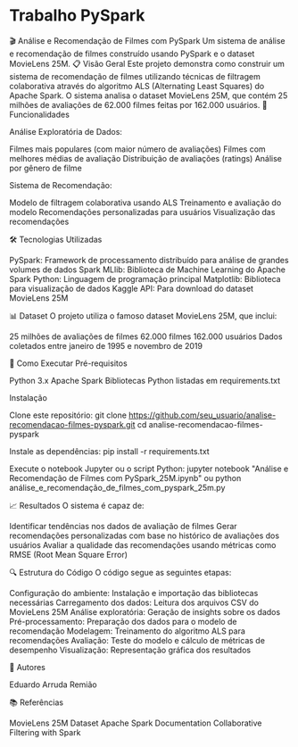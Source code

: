 # Trabalho PySpark
🎬 Análise e Recomendação de Filmes com PySpark
Um sistema de análise e recomendação de filmes construído usando PySpark e o dataset MovieLens 25M.
📋 Visão Geral
Este projeto demonstra como construir um sistema de recomendação de filmes utilizando técnicas de filtragem colaborativa através do algoritmo ALS (Alternating Least Squares) do Apache Spark. O sistema analisa o dataset MovieLens 25M, que contém 25 milhões de avaliações de 62.000 filmes feitas por 162.000 usuários.
🌟 Funcionalidades

Análise Exploratória de Dados:

Filmes mais populares (com maior número de avaliações)
Filmes com melhores médias de avaliação
Distribuição de avaliações (ratings)
Análise por gênero de filme


Sistema de Recomendação:

Modelo de filtragem colaborativa usando ALS
Treinamento e avaliação do modelo
Recomendações personalizadas para usuários
Visualização das recomendações



🛠 Tecnologias Utilizadas

PySpark: Framework de processamento distribuído para análise de grandes volumes de dados
Spark MLlib: Biblioteca de Machine Learning do Apache Spark
Python: Linguagem de programação principal
Matplotlib: Biblioteca para visualização de dados
Kaggle API: Para download do dataset MovieLens 25M

📊 Dataset
O projeto utiliza o famoso dataset MovieLens 25M, que inclui:

25 milhões de avaliações de filmes
62.000 filmes
162.000 usuários
Dados coletados entre janeiro de 1995 e novembro de 2019

🚀 Como Executar
Pré-requisitos

Python 3.x
Apache Spark
Bibliotecas Python listadas em requirements.txt

Instalação

Clone este repositório:
git clone https://github.com/seu_usuario/analise-recomendacao-filmes-pyspark.git
cd analise-recomendacao-filmes-pyspark

Instale as dependências:
pip install -r requirements.txt

Execute o notebook Jupyter ou o script Python:
jupyter notebook "Análise e Recomendação de Filmes com PySpark_25M.ipynb"
ou
python análise_e_recomendação_de_filmes_com_pyspark_25m.py


📈 Resultados
O sistema é capaz de:

Identificar tendências nos dados de avaliação de filmes
Gerar recomendações personalizadas com base no histórico de avaliações dos usuários
Avaliar a qualidade das recomendações usando métricas como RMSE (Root Mean Square Error)

🔍 Estrutura do Código
O código segue as seguintes etapas:

Configuração do ambiente: Instalação e importação das bibliotecas necessárias
Carregamento dos dados: Leitura dos arquivos CSV do MovieLens 25M
Análise exploratória: Geração de insights sobre os dados
Pré-processamento: Preparação dos dados para o modelo de recomendação
Modelagem: Treinamento do algoritmo ALS para recomendações
Avaliação: Teste do modelo e cálculo de métricas de desempenho
Visualização: Representação gráfica dos resultados


👥 Autores

Eduardo Arruda Remião

📚 Referências

MovieLens 25M Dataset
Apache Spark Documentation
Collaborative Filtering with Spark
